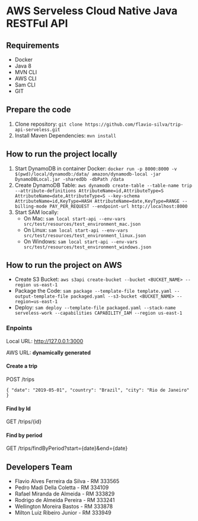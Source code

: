 # AWS Serveless Cloud Native Java RESTFul API

## Requirements
+ Docker
+ Java 8
+ MVN CLI
+ AWS CLI
+ Sam CLI
+ GIT

## Prepare the code
1. Clone repository: `git clone https://github.com/flavio-silva/trip-api-serveless.git`
2. Install Maven Dependencies: `mvn install`

## How to run the project locally
1. Start DynamoDB in container Docker: `docker run -p 8000:8000 -v $(pwd)/local/dynamodb:/data/ amazon/dynamodb-local -jar DynamoDBLocal.jar -sharedDb -dbPath /data`
2. Create DynamoDB Table: `aws dynamodb create-table --table-name trip --attribute-definitions AttributeName=id,AttributeType=S AttributeName=date,AttributeType=S --key-schema AttributeName=id,KeyType=HASH AttributeName=date,KeyType=RANGE --billing-mode PAY_PER_REQUEST --endpoint-url http://localhost:8000`
3. Start SAM locally: 
    + On Mac: `sam local start-api --env-vars src/test/resources/test_environment_mac.json`
    + On Linux: `sam local start-api --env-vars src/test/resources/test_environment_linux.json`
    + On Windows: `sam local start-api --env-vars src/test/resources/test_environment_windows.json`

## How to run the project on AWS
+ Create S3 Bucket: `aws s3api create-bucket --bucket <BUCKET_NAME> --region us-east-1`
+ Package the Code: `sam package --template-file template.yaml --output-template-file packaged.yaml --s3-bucket <BUCKET_NAME> --region=us-east-1`
+ Deploy: `sam deploy --template-file packaged.yaml --stack-name serveless-work --capabilities CAPABILITY_IAM --region us-east-1` 


### Enpoints

Local URL: <http://127.0.0.1:3000>

AWS URL: **dynamically generated**

#### Create a trip
POST /trips

``
{
 "date": "2019-05-01",
  "country": "Brazil",
  "city": "Rio de Janeiro"
}
``
#### Find by Id
GET /trips/{id}

#### Find by period
GET /trips/findByPeriod?start={date}&end={date}


## Developers Team
+ Flavio Alves Ferreira da Silva - RM 333565
+ Pedro Madi Della Coletta - RM 334109
+ Rafael Miranda de Almeida - RM 333829
+ Rodrigo de Almeida Pereira - RM 333241
+ Wellington Moreira Bastos - RM 333878
+ Milton Luiz Ribeiro Junior - RM 333949
